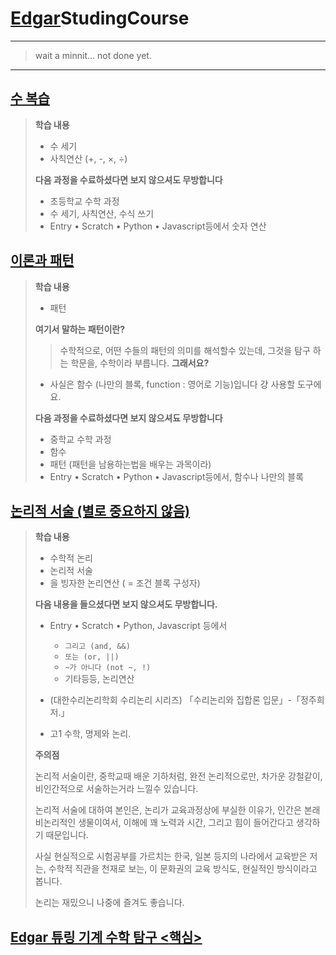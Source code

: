 # [Edgar](https://github.com/FarAway6834/Edgar)StudingCourse

---

> wait a minnit... not done yet.

---

## [수 복습](./Number.md)
 > **학습 내용**
 > - 수 세기
 > - 사칙연산 (+, -, ×, ÷)
 > 
 > **다음 과정을 수료하셨다면 보지 않으셔도 무방합니다**
 > - 초등학교 수학 과정
 > - 수 세기, 사칙연산, 수식 쓰기
 > - Entry • Scratch • Python • Javascript등에서 숫자 연산

## [이론과 패턴](./Pettern.md)
 > **학습 내용**
 >  - 패턴
 >
 > **여기서 말하는 패턴이란?**
 > > 수학적으로,
 > > 어떤 수들의 패턴의 의미를 해석할수 있는데,
 > > 그것을 탐구 하는 학문을, 수학이라 부릅니다.
 > **그래서요?**
 > 
 > - 사실은 함수 (나만의 블록, function : 영어로 기능)입니다 걍 사용할 도구에요.
 > 
 > **다음 과정을 수료하셨다면 보지 않으셔됴 무방합니다**
 > - 중학교 수학 과정
 > - 함수
 > - 패턴 (패턴을 남용하는법을 배우는 과목이라)
 > - Entry • Scratch • Python • Javascript등에서, 함수나 나만의 블록

## [논리적 서술 (별로 중요하지 않음)](./Logica.md)
 > **학습 내용**
 > - 수학적 논리
 > - 논리적 서술
 > - 을 빙자한 논리연산 ( = 조건 블록 구성자)
 > 
 > **다음 내용을 들으셨다면 보지 않으셔도 무방합니다.**
 > - Entry • Scratch • Python, Javascript 등에서
 >   - `그리고 (and, &&)`
 >   - `또는 (or, ||)`
 >   - `~가 아니다 (not ~, !)`
 >   - 기타등등, 논리연산
 > - (대한수리논리학회 수리논리 시리즈) 「수리논리와 집합론 입문」-「정주희 저.」
 >
 > - 고1 수학, 명제와 논리.
 >
 > **주의점**
 > 
 > 논리적 서술이란, 중학교때 배운 기하처럼, 완전 논리적으로만, 차가운 강철같이, 비인간적으로 서술하는거라 느낄수 있습니다.
 > 
 > 논리적 서술에 대하여 본인은, 논리가 교육과정상에 부실한 이유가, 인간은 본래 비논리적인 생물이여서, 이해에 꽤 노력과 시간, 그리고 힘이 들어간다고 생각하기 때문입니다.
 >
 > 사실 현실적으로 시험공부를 가르치는 한국, 일본 등지의 나라에서 교육받은 저는, 수학적 직관을 천재로 보는, 이 문화권의 교육 방식도, 현실적인 방식이라고 봅니다.
 > 
 > 논리는 재밌으니 나중에 즐겨도 좋습니다.
 
## [Edgar 튜링 기계 수학 탐구 <**핵심**>](./Edgar.md)